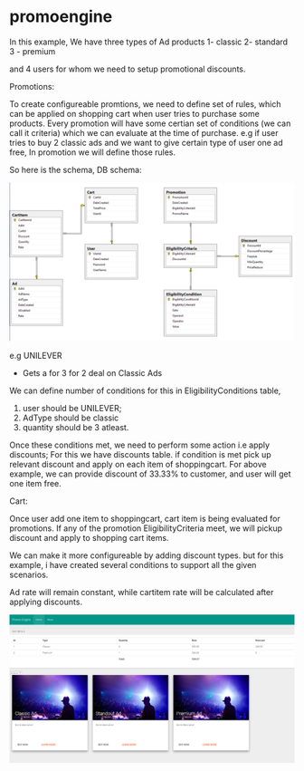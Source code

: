 # promoengine

In this example,
We have three types of Ad products 
1- classic
2- standard
3 - premium

and 4 users for whom we need to setup promotional discounts.

Promotions:

To create configureable promtions, we need to define set of rules, which can be applied on shopping cart when user tries to purchase some products.
Every promotion will have some certian set of conditions (we can call it criteria) which we can evaluate at the time of purchase.
e.g if user tries to buy 2 classic ads and we want to give certain type of user one ad free, In promotion we will define those rules.

So here is the schema,
DB schema:

![Alt text](https://raw.githubusercontent.com/umarkashmiri/promoengine/master/schema.PNG "DB Schema")

e.g UNILEVER

- Gets a for 3 for 2 deal on Classic Ads

We can define number of conditions for this in EligibilityConditions table,
1. user should be UNILEVER;
2. AdType should be classic
3. quantity should be 3 atleast.

Once these conditions met, we need to perform some action i.e apply discounts; For this we have discounts table.
if condition is met pick up relevant discount and apply on each item of shoppingcart.
For above example, we can provide discount of 33.33% to customer, and user will get one item free.

Cart:

Once user add one item to shoppingcart, cart item is being evaluated for promotions. If any of the promotion EligibilityCriteria meet, we will pickup discount
and apply to shopping cart items.

We can make it more configureable by adding discount types. but for this example, i have created several conditions to support all the given scenarios.

Ad rate will remain constant, while cartitem rate will be calculated after applying discounts.

![Alt text](https://github.com/umarkashmiri/promoengine/blob/master/example-1.PNG?raw=true "DB Schema")
